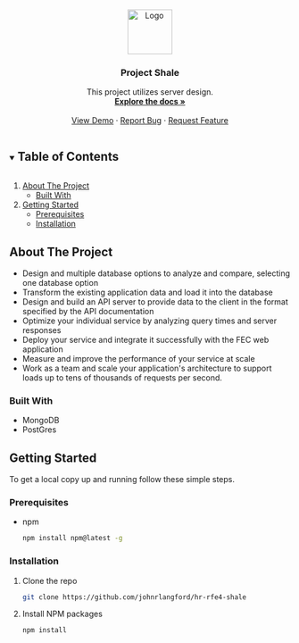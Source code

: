 <!--
*** Thanks for checking out the Best-README-Template. If you have a suggestion
*** that would make this better, please fork the repo and create a pull request
*** or simply open an issue with the tag "enhancement".
*** Thanks again! Now go create something AMAZING! :D
***
***
***
*** To avoid retyping too much info. Do a search and replace for the following:
*** github_username, repo_name, twitter_handle, email, project_title, project_description
-->



<!-- PROJECT SHIELDS -->
<!--
*** I'm using markdown "reference style" links for readability.
*** Reference links are enclosed in brackets [ ] instead of parentheses ( ).
*** See the bottom of this document for the declaration of the reference variables
*** for contributors-url, forks-url, etc. This is an optional, concise syntax you may use.
*** https://www.markdownguide.org/basic-syntax/#reference-style-links
-->



<!-- PROJECT LOGO -->
<br />
<p align="center">
  <a href="https://github.com/melikaxo/hr-rfe4-shale">
    <img src="http://t3.gstatic.com/licensed-image?q=tbn:ANd9GcTXqLCtTIJVMkp-ywPWa_aOmdB4XoAqH5maOZdmg1haILmb5DEWdS9UA-Mx3LDQtnPnj1qyjk2ip9KIZr-6_mg" alt="Logo" width="80" height="80">
  </a>

  <h3 align="center">Project Shale</h3>

  <p align="center">
    This project utilizes server design.
    <br />
    <a href="https://github.com/melikaxo/hr-rfe4-shale"><strong>Explore the docs »</strong></a>
    <br />
    <br />
    <a href="https://github.com/melikaxo/hr-rfe4-shale">View Demo</a>
    ·
    <a href="https://github.com/melikaxo/hr-rfe4-shale/issues">Report Bug</a>
    ·
    <a href="https://github.com/melikaxo/hr-rfe4-shale/issues">Request Feature</a>
  </p>
</p>



<!-- TABLE OF CONTENTS -->
<details open="open">
  <summary><h2 style="display: inline-block">Table of Contents</h2></summary>
  <ol>
    <li>
      <a href="#about-the-project">About The Project</a>
      <ul>
        <li><a href="#built-with">Built With</a></li>
      </ul>
    </li>
    <li>
      <a href="#getting-started">Getting Started</a>
      <ul>
        <li><a href="#prerequisites">Prerequisites</a></li>
        <li><a href="#installation">Installation</a></li>
      </ul>
  </ol>
</details>



<!-- ABOUT THE PROJECT -->
## About The Project

* Design and multiple database options to analyze and compare, selecting one database option
* Transform the existing application data and load it into the database
* Design and build an API server to provide data to the client in the format specified by the API documentation
* Optimize your individual service by analyzing query times and server responses
* Deploy your service and integrate it successfully with the FEC web application
* Measure and improve the performance of your service at scale
* Work as a team and scale your application's architecture to support loads up to tens of thousands of requests per second.


### Built With

* MongoDB
* PostGres



<!-- GETTING STARTED -->
## Getting Started

To get a local copy up and running follow these simple steps.

### Prerequisites

* npm
  ```sh
  npm install npm@latest -g
  ```

### Installation

1. Clone the repo
   ```sh
   git clone https://github.com/johnrlangford/hr-rfe4-shale
   ```
2. Install NPM packages
   ```sh
   npm install
   ```
